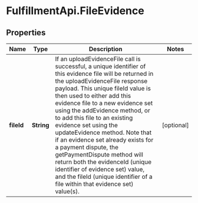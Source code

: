 # FulfillmentApi.FileEvidence

## Properties
Name | Type | Description | Notes
------------ | ------------- | ------------- | -------------
**fileId** | **String** | If an uploadEvidenceFile call is successful, a unique identifier of this evidence file will be returned in the uploadEvidenceFile response payload. This unique fileId value is then used to either add this evidence file to a new evidence set using the addEvidence method, or to add this file to an existing evidence set using the updateEvidence method. Note that if an evidence set already exists for a payment dispute, the getPaymentDispute method will return both the evidenceId (unique identifier of evidence set) value, and the fileId (unique identifier of a file within that evidence set) value(s). | [optional] 
